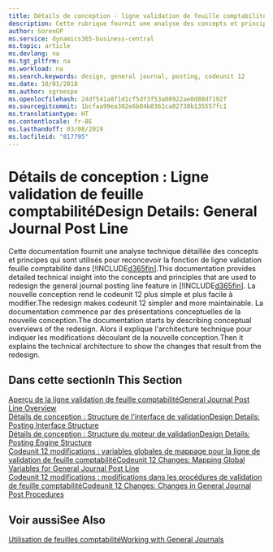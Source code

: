 ```yaml
---
title: Détails de conception - ligne validation de feuille comptabilité | Microsoft Docs
description: Cette rubrique fournit une analyse des concepts et principes qui sont utilisés pour reconcevoir la fonction de ligne validation feuille comptabilité dans Business Central.
author: SorenGP
ms.service: dynamics365-business-central
ms.topic: article
ms.devlang: na
ms.tgt_pltfrm: na
ms.workload: na
ms.search.keywords: design, general journal, posting, codeunit 12
ms.date: 10/01/2018
ms.author: sgroespe
ms.openlocfilehash: 24df541a8f1d1cf5df3f53a00922ae0d88d7192f
ms.sourcegitcommit: 1bcfaa99ea302e6b84b8361ca02730b135557fc1
ms.translationtype: HT
ms.contentlocale: fr-BE
ms.lasthandoff: 03/08/2019
ms.locfileid: "817795"
---
```

# <a name="design-details-general-journal-post-line"></a><span data-ttu-id="10690-103">Détails de conception : Ligne validation de feuille comptabilité</span><span class="sxs-lookup"><span data-stu-id="10690-103">Design Details: General Journal Post Line</span></span>
<span data-ttu-id="10690-104">Cette documentation fournit une analyse technique détaillée des concepts et principes qui sont utilisés pour reconcevoir la fonction de ligne validation feuille comptabilité dans [!INCLUDE[d365fin](includes/d365fin_md.md)].</span><span class="sxs-lookup"><span data-stu-id="10690-104">This documentation provides detailed technical insight into the concepts and principles that are used to redesign the general journal posting line feature in [!INCLUDE[d365fin](includes/d365fin_md.md)].</span></span> <span data-ttu-id="10690-105">La nouvelle conception rend le codeunit 12 plus simple et plus facile à modifier.</span><span class="sxs-lookup"><span data-stu-id="10690-105">The redesign makes codeunit 12 simpler and more maintainable.</span></span> <span data-ttu-id="10690-106">La documentation commence par des présentations conceptuelles de la nouvelle conception.</span><span class="sxs-lookup"><span data-stu-id="10690-106">The documentation starts by describing conceptual overviews of the redesign.</span></span> <span data-ttu-id="10690-107">Alors il explique l'architecture technique pour indiquer les modifications découlant de la nouvelle conception.</span><span class="sxs-lookup"><span data-stu-id="10690-107">Then it explains the technical architecture to show the changes that result from the redesign.</span></span>  

## <a name="in-this-section"></a><span data-ttu-id="10690-108">Dans cette section</span><span class="sxs-lookup"><span data-stu-id="10690-108">In This Section</span></span>  
[<span data-ttu-id="10690-109">Aperçu de la ligne validation de feuille comptabilité</span><span class="sxs-lookup"><span data-stu-id="10690-109">General Journal Post Line Overview</span></span>](design-details-general-journal-post-line-overview.md)  
[<span data-ttu-id="10690-110">Détails de conception : Structure de l'interface de validation</span><span class="sxs-lookup"><span data-stu-id="10690-110">Design Details: Posting Interface Structure</span></span>](design-details-posting-interface-structure.md)  
[<span data-ttu-id="10690-111">Détails de conception : Structure du moteur de validation</span><span class="sxs-lookup"><span data-stu-id="10690-111">Design Details: Posting Engine Structure</span></span>](design-details-posting-engine-structure.md)  
[<span data-ttu-id="10690-112">Codeunit 12 modifications : variables globales de mappage pour la ligne de validation de feuille comptabilité</span><span class="sxs-lookup"><span data-stu-id="10690-112">Codeunit 12 Changes: Mapping Global Variables for General Journal Post Line</span></span>](design-details-codeunit-12-changes-mapping-global-variables-for-general-journal-post-line.md)  
[<span data-ttu-id="10690-113">Codeunit 12 modifications : modifications dans les procédures de validation de feuille comptabilité</span><span class="sxs-lookup"><span data-stu-id="10690-113">Codeunit 12 Changes: Changes in General Journal Post Procedures</span></span>](design-details-codeunit-12-changes-changes-in-general-journal-post-procedures.md)  

## <a name="see-also"></a><span data-ttu-id="10690-114">Voir aussi</span><span class="sxs-lookup"><span data-stu-id="10690-114">See Also</span></span>  
[<span data-ttu-id="10690-115">Utilisation de feuilles comptabilité</span><span class="sxs-lookup"><span data-stu-id="10690-115">Working with General Journals</span></span>](ui-work-general-journals.md)
